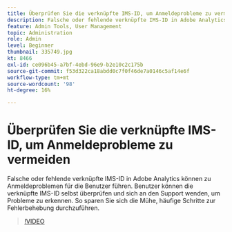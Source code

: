 ```yaml
---
title: Überprüfen Sie die verknüpfte IMS-ID, um Anmeldeprobleme zu vermeiden
description: Falsche oder fehlende verknüpfte IMS-ID in Adobe Analytics können zu Anmeldeproblemen für die Benutzer führen. Benutzer können die verknüpfte IMS-ID selbst überprüfen und sich an den Support wenden, um Probleme zu erkennen. So sparen Sie sich die Mühe, häufige Schritte zur Fehlerbehebung durchzuführen.
feature: Admin Tools, User Management
topic: Administration
role: Admin
level: Beginner
thumbnail: 335749.jpg
kt: 8466
exl-id: ce096b45-a7bf-4ebd-96e9-b2e10c2c175b
source-git-commit: f53d322ca18abdd0c7f0f46de7a0146c5af14e6f
workflow-type: tm+mt
source-wordcount: '98'
ht-degree: 16%

---
```


# Überprüfen Sie die verknüpfte IMS-ID, um Anmeldeprobleme zu vermeiden

Falsche oder fehlende verknüpfte IMS-ID in Adobe Analytics können zu Anmeldeproblemen für die Benutzer führen. Benutzer können die verknüpfte IMS-ID selbst überprüfen und sich an den Support wenden, um Probleme zu erkennen. So sparen Sie sich die Mühe, häufige Schritte zur Fehlerbehebung durchzuführen.


>[!VIDEO](https://video.tv.adobe.com/v/335749/?quality=12&learn=on)
